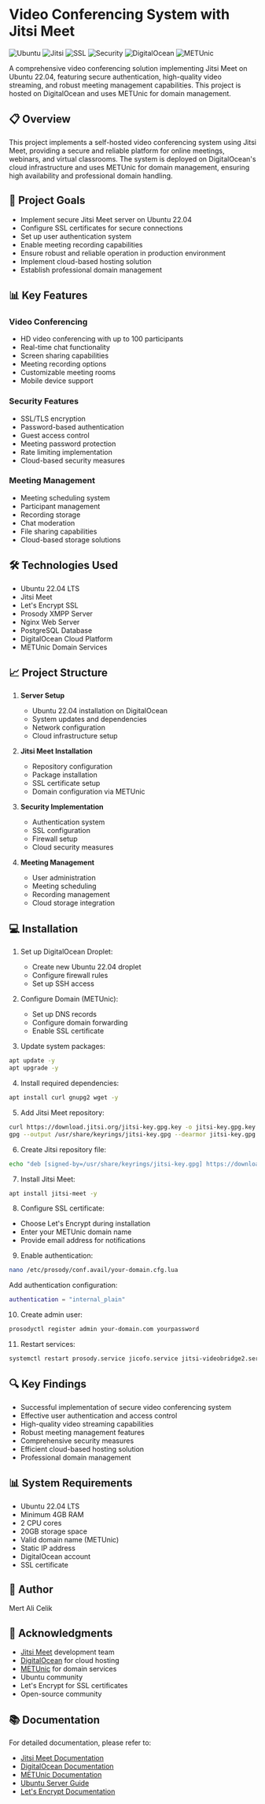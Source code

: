 # Video Conferencing System with Jitsi Meet

![Ubuntu](https://img.shields.io/badge/Ubuntu-22.04-orange)
![Jitsi](https://img.shields.io/badge/Jitsi-Meet-blue)
![SSL](https://img.shields.io/badge/SSL-Let's%20Encrypt-green)
![Security](https://img.shields.io/badge/Security-Authentication-lightgrey)
![DigitalOcean](https://img.shields.io/badge/DigitalOcean-Cloud-blue)
![METUnic](https://img.shields.io/badge/METUnic-Domain-orange)

A comprehensive video conferencing solution implementing Jitsi Meet on Ubuntu 22.04, featuring secure authentication, high-quality video streaming, and robust meeting management capabilities. This project is hosted on DigitalOcean and uses METUnic for domain management.

## 📋 Overview

This project implements a self-hosted video conferencing system using Jitsi Meet, providing a secure and reliable platform for online meetings, webinars, and virtual classrooms. The system is deployed on DigitalOcean's cloud infrastructure and uses METUnic for domain management, ensuring high availability and professional domain handling.

## 🎯 Project Goals

- Implement secure Jitsi Meet server on Ubuntu 22.04
- Configure SSL certificates for secure connections
- Set up user authentication system
- Enable meeting recording capabilities
- Ensure robust and reliable operation in production environment
- Implement cloud-based hosting solution
- Establish professional domain management

## 📊 Key Features

### Video Conferencing
- HD video conferencing with up to 100 participants
- Real-time chat functionality
- Screen sharing capabilities
- Meeting recording options
- Customizable meeting rooms
- Mobile device support

### Security Features
- SSL/TLS encryption
- Password-based authentication
- Guest access control
- Meeting password protection
- Rate limiting implementation
- Cloud-based security measures

### Meeting Management
- Meeting scheduling system
- Participant management
- Recording storage
- Chat moderation
- File sharing capabilities
- Cloud-based storage solutions

## 🛠️ Technologies Used

- Ubuntu 22.04 LTS
- Jitsi Meet
- Let's Encrypt SSL
- Prosody XMPP Server
- Nginx Web Server
- PostgreSQL Database
- DigitalOcean Cloud Platform
- METUnic Domain Services

## 📈 Project Structure

1. **Server Setup**
   - Ubuntu 22.04 installation on DigitalOcean
   - System updates and dependencies
   - Network configuration
   - Cloud infrastructure setup

2. **Jitsi Meet Installation**
   - Repository configuration
   - Package installation
   - SSL certificate setup
   - Domain configuration via METUnic

3. **Security Implementation**
   - Authentication system
   - SSL configuration
   - Firewall setup
   - Cloud security measures

4. **Meeting Management**
   - User administration
   - Meeting scheduling
   - Recording management
   - Cloud storage integration

## 💻 Installation

1. Set up DigitalOcean Droplet:
   - Create new Ubuntu 22.04 droplet
   - Configure firewall rules
   - Set up SSH access

2. Configure Domain (METUnic):
   - Set up DNS records
   - Configure domain forwarding
   - Enable SSL certificate

3. Update system packages:
```bash
apt update -y
apt upgrade -y
```

4. Install required dependencies:
```bash
apt install curl gnupg2 wget -y
```

5. Add Jitsi Meet repository:
```bash
curl https://download.jitsi.org/jitsi-key.gpg.key -o jitsi-key.gpg.key
gpg --output /usr/share/keyrings/jitsi-key.gpg --dearmor jitsi-key.gpg.key
```

6. Create Jitsi repository file:
```bash
echo "deb [signed-by=/usr/share/keyrings/jitsi-key.gpg] https://download.jitsi.org stable/" | sudo tee /etc/apt/sources.list.d/jitsi-stable.list
```

7. Install Jitsi Meet:
```bash
apt install jitsi-meet -y
```

8. Configure SSL certificate:
- Choose Let's Encrypt during installation
- Enter your METUnic domain name
- Provide email address for notifications

9. Enable authentication:
```bash
nano /etc/prosody/conf.avail/your-domain.cfg.lua
```
Add authentication configuration:
```lua
authentication = "internal_plain"
```

10. Create admin user:
```bash
prosodyctl register admin your-domain.com yourpassword
```

11. Restart services:
```bash
systemctl restart prosody.service jicofo.service jitsi-videobridge2.service
```

## 🔍 Key Findings

- Successful implementation of secure video conferencing system
- Effective user authentication and access control
- High-quality video streaming capabilities
- Robust meeting management features
- Comprehensive security measures
- Efficient cloud-based hosting solution
- Professional domain management

## 📊 System Requirements

- Ubuntu 22.04 LTS
- Minimum 4GB RAM
- 2 CPU cores
- 20GB storage space
- Valid domain name (METUnic)
- Static IP address
- DigitalOcean account
- SSL certificate

## 👤 Author

Mert Ali Celik

## 🙏 Acknowledgments

- [Jitsi Meet](https://github.com/jitsi/jitsi-meet) development team
- [DigitalOcean](https://www.digitalocean.com/) for cloud hosting
- [METUnic](https://app.metunic.com.tr/client/login/) for domain services
- Ubuntu community
- Let's Encrypt for SSL certificates
- Open-source community

## 📚 Documentation

For detailed documentation, please refer to:
- [Jitsi Meet Documentation](https://jitsi.github.io/handbook/)
- [DigitalOcean Documentation](https://docs.digitalocean.com/)
- [METUnic Documentation](https://app.metunic.com.tr/client/login/)
- [Ubuntu Server Guide](https://ubuntu.com/server/docs)
- [Let's Encrypt Documentation](https://letsencrypt.org/docs/)
